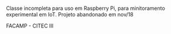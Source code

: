 # 

Classe incompleta para uso em Raspberry Pi, para minitoramento experimental em IoT. Projeto abandonado em nov/18

FACAMP - CITEC III
